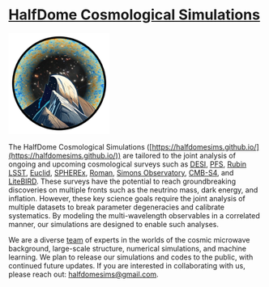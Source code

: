 # [HalfDome Cosmological Simulations](https://halfdomesims.github.io/)

<img src="/assets/images/logo_small.png" style="width: 200px;">

The HalfDome Cosmological Simulations ([https://halfdomesims.github.io/](https://halfdomesims.github.io/)) are tailored to 
the joint analysis of ongoing and upcoming cosmological 
surveys such as [DESI](https://www.desi.lbl.gov/), 
[PFS](https://pfs.ipmu.jp/), [Rubin LSST](https://www.lsst.org/), 
[Euclid](https://www.esa.int/Science_Exploration/Space_Science/Euclid),
[SPHEREx](https://www.jpl.nasa.gov/missions/spherex), 
[Roman](https://roman.gsfc.nasa.gov/), 
[Simons Observatory](https://simonsobservatory.org/), 
[CMB-S4](https://cmb-s4.org/),
and [LiteBIRD](https://www.isas.jaxa.jp/en/missions/spacecraft/future/litebird.html). 
These surveys have the potential to
reach groundbreaking discoveries on multiple fronts
such as the neutrino mass, dark energy, and inflation.
However, these key science goals require the joint
analysis of multiple datasets to break parameter
degeneracies and calibrate systematics. 
By modeling the multi-wavelength observables in a correlated manner, 
our simulations are designed to enable such analyses.

We are a diverse [team](https://halfdomesims.github.io/team/) of 
experts in the worlds of the cosmic microwave background, 
large-scale structure, numerical simulations, 
and machine learning. 
We plan to release our simulations and codes to the public, with continued future updates. 
If you are interested in collaborating with us, 
please reach out: <a href="mailto:halfdomesims@gmail.com">halfdomesims@gmail.com</a>.
